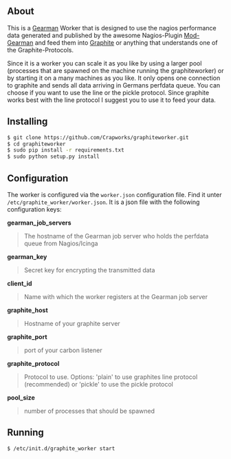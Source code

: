 ## About

This is a [Gearman](http://gearman.org/) Worker that is designed to use the nagios performance data generated and published by the awesome Nagios-Plugin [Mod-Gearman](http://mod-gearman.org/) and feed them into [Graphite](http://graphite.wikidot.com/) or anything that understands one of the Graphite-Protocols.

Since it is a worker you can scale it as you like by using a larger pool (processes that are spawned on the machine running the graphiteworker) or by starting it on a many machines as you like. It only opens one connection to graphite and sends all data arriving in Germans perfdata queue. You can choose if you want to use the line or the pickle protocol. Since graphite works best with the line protocol I suggest you to use it to feed your data.

## Installing

```bash
$ git clone https://github.com/Crapworks/graphiteworker.git
$ cd graphiteworker
$ sudo pip install -r requirements.txt
$ sudo python setup.py install
```

## Configuration

The worker is configured via the `worker.json` configuration file. Find it unter `/etc/graphite_worker/worker.json`. It is a json file with the following configuration keys:

**gearman\_job\_servers**

> The hostname of the Gearman job server who holds the perfdata queue from Nagios/Icinga

**gearman\_key**

> Secret key for encrypting the transmitted data

**client\_id**

> Name with which the worker registers at the Gearman job server

**graphite\_host**

> Hostname of your graphite server

**graphite\_port**

> port of your carbon listener

**graphite\_protocol**

> Protocol to use. Options: 'plain' to use graphites line protocol (recommended) or 'pickle' to use the pickle protocol

**pool\_size**

> number of processes that should be spawned

## Running

```bash
$ /etc/init.d/graphite_worker start
```
